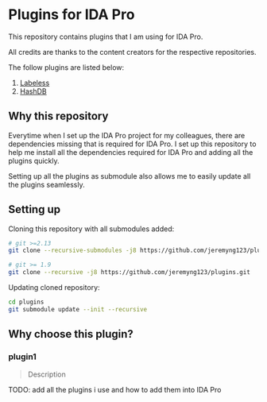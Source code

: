 # Plugins for IDA Pro
This repository contains plugins that I am using for IDA Pro.

All credits are thanks to the content creators for the respective repositories.

The follow plugins are listed below:
1. [Labeless](https://github.com/a1ext/labeless.git)
2. [HashDB](https://github.com/OALabs/hashdb.git)

## Why this repository
Everytime when I set up the IDA Pro project for my colleagues, there are dependencies missing that is required for IDA Pro.
I set up this repository to help me install all the dependencies required for IDA Pro and adding all the plugins quickly.

Setting up all the plugins as submodule also allows me to easily update all the plugins seamlessly.

## Setting up
Cloning this repository with all submodules added:
```bash
# git >=2.13
git clone --recursive-submodules -j8 https://github.com/jeremyng123/plugins.git

# git >= 1.9
git clone --recursive -j8 https://github.com/jeremyng123/plugins.git
```

Updating cloned repository:
```bash
cd plugins
git submodule update --init --recursive
```

## Why choose this plugin?
### plugin1

> Description


TODO: add all the plugins i use and how to add them into IDA Pro


